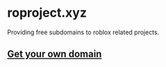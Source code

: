 # roproject.xyz
Providing free subdomains to roblox related projects.

## [Get your own domain](https://github.com/roproject-xyz/roproject.xyz)
